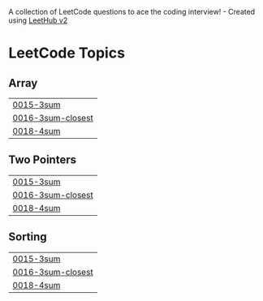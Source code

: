 A collection of LeetCode questions to ace the coding interview! - Created using [LeetHub v2](https://github.com/arunbhardwaj/LeetHub-2.0)
<!---LeetCode Topics Start-->
# LeetCode Topics
## Array
|  |
| ------- |
| [0015-3sum](https://github.com/hhavnursangappa/LeetCode/tree/master/0015-3sum) |
| [0016-3sum-closest](https://github.com/hhavnursangappa/LeetCode/tree/master/0016-3sum-closest) |
| [0018-4sum](https://github.com/hhavnursangappa/LeetCode/tree/master/0018-4sum) |
## Two Pointers
|  |
| ------- |
| [0015-3sum](https://github.com/hhavnursangappa/LeetCode/tree/master/0015-3sum) |
| [0016-3sum-closest](https://github.com/hhavnursangappa/LeetCode/tree/master/0016-3sum-closest) |
| [0018-4sum](https://github.com/hhavnursangappa/LeetCode/tree/master/0018-4sum) |
## Sorting
|  |
| ------- |
| [0015-3sum](https://github.com/hhavnursangappa/LeetCode/tree/master/0015-3sum) |
| [0016-3sum-closest](https://github.com/hhavnursangappa/LeetCode/tree/master/0016-3sum-closest) |
| [0018-4sum](https://github.com/hhavnursangappa/LeetCode/tree/master/0018-4sum) |
<!---LeetCode Topics End-->